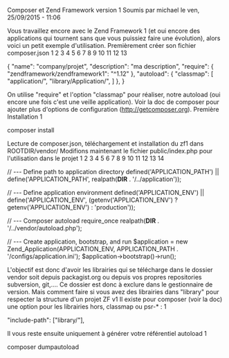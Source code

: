 Composer et Zend Framework version 1
Soumis par michael le ven, 25/09/2015 - 11:06

Vous travaillez encore avec le Zend Framework 1 (et oui encore des applications qui tournent sans que vous puissiez faire une évolution), alors voici un petit exemple d'utilisation.
Premièrement créer son fichier composer.json
1
2
3
4
5
6
7
8
9
10
11
12
13

{
   "name": "company/projet",
   "description": "ma description",
   "require": {
       "zendframework/zendframework1": "^1.12"
   },
   "autoload": {
       "classmap": [
       "application/",
       "library/Application/",
        ]
   },
}

On utilise "require" et l'option "classmap" pour réaliser, notre autoload (oui encore une fois c'est une veille application). Voir la doc de composer pour ajouter plus d'options de configuration (http://getcomposer.org).
Première Installation
1

composer install

Lecture de composer.json, téléchargement et installation du zf1 dans ROOTDIR/vendor/
Modifions maintenant le fichier public/index.php pour l'utilisation dans le projet
1
2
3
4
5
6
7
8
9
10
11
12
13
14

// --- Define path to application directory
defined('APPLICATION_PATH')
   || define('APPLICATION_PATH', realpath(__DIR__ . '/../application'));

// --- Define application environment
defined('APPLICATION_ENV')
   || define('APPLICATION_ENV', (getenv('APPLICATION_ENV') ? getenv('APPLICATION_ENV') : 'production'));

// --- Composer autoload
require_once realpath(__DIR__ . '/../vendor/autoload.php');

// --- Create application, bootstrap, and run
$application = new Zend_Application(APPLICATION_ENV, APPLICATION_PATH . '/configs/application.ini');
$application->bootstrap()->run();

L'objectif est donc d'avoir les librairies qui se télécharge dans le dossier vendor soit depuis packagist.org ou depuis vos propres repositories subversion, git,....
Ce dossier est donc à exclure dans le gestionnaire de version.
Mais comment faire si vous avez des librairies dans "library" pour respecter la structure d'un projet ZF v1
Il existe pour composer (voir la doc) une option pour les librairies hors, classmap ou psr-* :
1

"include-path": ["library/"],

Il vous reste ensuite uniquement à générer votre référentiel autoload
1

composer dumpautoload
